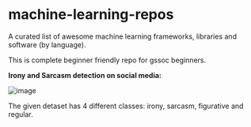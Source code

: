# machine-learning-repos
A curated list of awesome machine learning frameworks, libraries and software (by language). 


This is complete beginner friendly repo for gssoc beginners. 

**Irony and Sarcasm detection on social media:**


![image](https://github.com/rishig2003/machine-learning-repos/assets/92781956/a07e906d-dda4-4c21-a449-da33e373527c)


The given detaset has 4 different classes: irony, sarcasm, figurative and regular.
